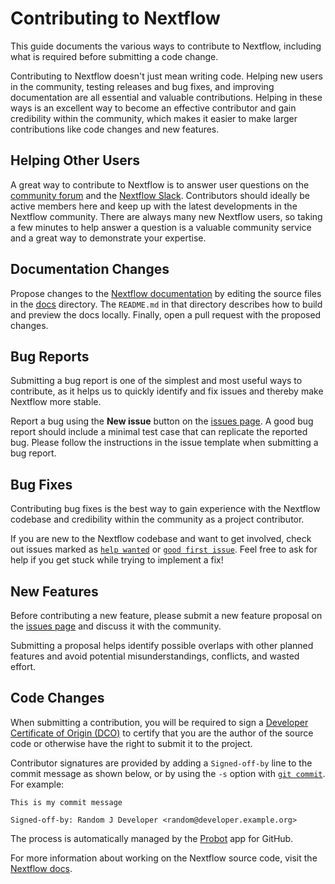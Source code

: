 # Contributing to Nextflow

This guide documents the various ways to contribute to Nextflow, including what is required before submitting a code change.

Contributing to Nextflow doesn't just mean writing code. Helping new users in the community, testing releases and bug fixes, and improving documentation are all essential and valuable contributions. Helping in these ways is an excellent way to become an effective contributor and gain credibility within the community, which makes it easier to make larger contributions like code changes and new features.

## Helping Other Users

A great way to contribute to Nextflow is to answer user questions on the [community forum](https://community.seqera.io) and the [Nextflow Slack](https://www.nextflow.io/slack-invite.html). Contributors should ideally be active members here and keep up with the latest developments in the Nextflow community. There are always many new Nextflow users, so taking a few minutes to help answer a question is a valuable community service and a great way to demonstrate your expertise.

## Documentation Changes

Propose changes to the [Nextflow documentation](https://nextflow.io/docs/latest/) by editing the source files in the [docs](https://github.com/nextflow-io/nextflow/tree/master/docs) directory. The `README.md` in that directory describes how to build and preview the docs locally. Finally, open a pull request with the proposed changes.

## Bug Reports

Submitting a bug report is one of the simplest and most useful ways to contribute, as it helps us to quickly identify and fix issues and thereby make Nextflow more stable.

Report a bug using the **New issue** button on the [issues page](https://github.com/nextflow-io/nextflow/issues). A good bug report should include a minimal test case that can replicate the reported bug. Please follow the instructions in the issue template when submitting a bug report.

## Bug Fixes

Contributing bug fixes is the best way to gain experience with the Nextflow codebase and credibility within the community as a project contributor.

If you are new to the Nextflow codebase and want to get involved, check out issues marked as [`help wanted`](https://github.com/nextflow-io/nextflow/issues?q=is%3Aissue+is%3Aopen+label%3A%22help+wanted%22) or [`good first issue`](https://github.com/nextflow-io/nextflow/issues?q=is%3Aissue+is%3Aopen+label%3A%22good+first+issue%22+). Feel free to ask for help if you get stuck while trying to implement a fix!

## New Features

Before contributing a new feature, please submit a new feature proposal on the [issues page](https://github.com/nextflow-io/nextflow/issues) and discuss it with the community.

Submitting a proposal helps identify possible overlaps with other planned features and avoid potential misunderstandings, conflicts, and wasted effort.

## Code Changes

When submitting a contribution, you will be required to sign a [Developer Certificate of Origin (DCO)](https://developercertificate.org/) to certify that you are the author of the source code or otherwise have the right to submit it to the project.

Contributor signatures are provided by adding a `Signed-off-by` line to the commit message as shown below, or by using the `-s` option with [`git commit`](https://help.github.com/articles/signing-commits/). For example:

```
This is my commit message

Signed-off-by: Random J Developer <random@developer.example.org>
```

The process is automatically managed by the [Probot](https://probot.github.io/apps/dco/) app for GitHub.

For more information about working on the Nextflow source code, visit the [Nextflow docs](https://nextflow.io/docs/latest/developer/).
